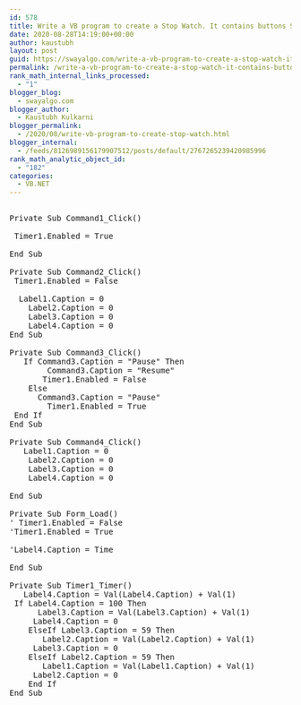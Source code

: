 ```yaml
---
id: 578
title: Write a VB program to create a Stop Watch. It contains buttons Start, Stop, Pause and Reset. It should display time in hours, minute, second, millisecond
date: 2020-08-28T14:19:00+00:00
author: kaustubh
layout: post
guid: https://swayalgo.com/write-a-vb-program-to-create-a-stop-watch-it-contains-buttons-start-stop-pause-and-reset-it-should-display-time-in-hours-minute-second-millisecond/
permalink: /write-a-vb-program-to-create-a-stop-watch-it-contains-buttons-start-stop-pause-and-reset-it-should-display-time-in-hours-minute-second-millisecond/
rank_math_internal_links_processed:
  - "1"
blogger_blog:
  - swayalgo.com
blogger_author:
  - Kaustubh Kulkarni
blogger_permalink:
  - /2020/08/write-vb-program-to-create-stop-watch.html
blogger_internal:
  - /feeds/8126989156179907512/posts/default/2767265239420985996
rank_math_analytic_object_id:
  - "182"
categories:
  - VB.NET
---
```

<pre><br />Private Sub Command1_Click()<br /><br />	Timer1.Enabled = True<br />	<br />End Sub<br /><br />Private Sub Command2_Click()<br />	Timer1.Enabled = False<br />	<br />	Label1.Caption = 0<br />	Label2.Caption = 0<br />	Label3.Caption = 0<br />	Label4.Caption = 0<br />End Sub<br /><br />Private Sub Command3_Click()<br />	If Command3.Caption = "Pause" Then<br />		Command3.Caption = "Resume"<br />		Timer1.Enabled = False<br />	Else<br />		Command3.Caption = "Pause"<br />		Timer1.Enabled = True<br />	End If<br />End Sub<br /><br />Private Sub Command4_Click()<br />	Label1.Caption = 0<br />	Label2.Caption = 0<br />	Label3.Caption = 0<br />	Label4.Caption = 0<br />	<br />End Sub<br /><br />Private Sub Form_Load()<br />'	Timer1.Enabled = False<br />'Timer1.Enabled = True<br />	<br />'Label4.Caption = Time<br />	<br />End Sub<br /><br />Private Sub Timer1_Timer()<br />	Label4.Caption = Val(Label4.Caption) + Val(1)<br />	If Label4.Caption = 100 Then<br />		Label3.Caption = Val(Label3.Caption) + Val(1)<br />		Label4.Caption = 0<br />	ElseIf Label3.Caption = 59 Then<br />		Label2.Caption = Val(Label2.Caption) + Val(1)<br />		Label3.Caption = 0<br />	ElseIf Label2.Caption = 59 Then<br />		Label1.Caption = Val(Label1.Caption) + Val(1)<br />		Label2.Caption = 0<br />	End If<br />End Sub<br /><br /><br /><br /><br /><br /><br /><br /><br /><br /><br /><br /><br /><br /><br /><br /><br /><br /></pre>
